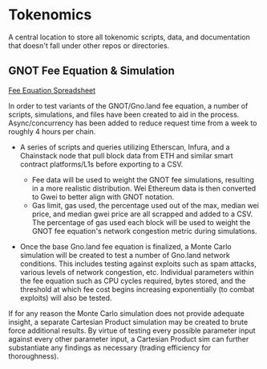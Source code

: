 # Tokenomics 
A central location to store all tokenomic scripts, data, and documentation that doesn't fall under other repos or directories. 

## GNOT Fee Equation & Simulation

[Fee Equation Spreadsheet](https://docs.google.com/spreadsheets/d/16LdahdcIRMHNQXULCSeO90PGbHTbZbuefwDVbDeKpWk/edit?usp=sharing)

In order to test variants of the GNOT/Gno.land fee equation, a number of scripts, simulations, and files have been created to aid in the process. Async/concurrency has been added to reduce request time from a week to roughly 4 hours per chain. 

- A series of scripts and queries utilizing Etherscan, Infura, and a Chainstack node that pull block data from ETH and similar smart contract platforms/L1s before exporting to a CSV.
  - Fee data will be used to weight the GNOT fee simulations, resulting in a more realistic distribution. Wei Ethereum data is then converted to Gwei to better align with GNOT notation.
  - Gas limit, gas used, the percentage used out of the max, median wei price, and median gwei price are all scrapped and added to a CSV. The percentage of gas used each block will be used to weight the GNOT fee equation's network congestion metric during simulations. 
  
- Once the base Gno.land fee equation is finalized, a Monte Carlo simulation will be created to test a number of Gno.land network conditions. This includes testing against exploits such as spam attacks, various levels of network congestion, etc. Individual parameters within the fee equation such as CPU cycles required, bytes stored, and the threshold at which fee cost begins increasing exponentially (to combat exploits) will also be tested. 

If for any reason the Monte Carlo simulation does not provide adequate insight, a separate Cartesian Product simulation may be created to brute force additional results. By virtue of testing every possible parameter input against every other parameter input, a Cartesian Product sim can further substantiate any findings as necessary (trading efficiency for thoroughness). 
